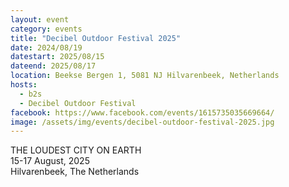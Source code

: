 ```yaml
---
layout: event
category: events
title: "Decibel Outdoor Festival 2025"
date: 2024/08/19
datestart: 2025/08/15
dateend: 2025/08/17
location: Beekse Bergen 1, 5081 NJ Hilvarenbeek, Netherlands
hosts:
  - b2s
  - Decibel Outdoor Festival
facebook: https://www.facebook.com/events/1615735035669664/
image: /assets/img/events/decibel-outdoor-festival-2025.jpg
---
```


THE LOUDEST CITY ON EARTH  
15-17 August, 2025  
Hilvarenbeek, The Netherlands

